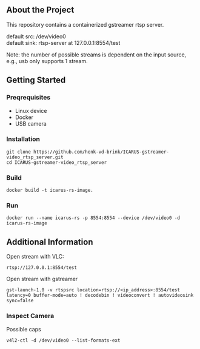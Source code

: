 ## About the Project
This repository contains a containerized gstreamer rtsp server.

default src: /dev/video0 \
default sink: rtsp-server at 127.0.0.1:8554/test

Note: the number of possible streams is dependent on the input source, e.g., usb only supports 1 stream.

## Getting Started

### Preqrequisites
- Linux device
- Docker
- USB camera

### Installation
```
git clone https://github.com/henk-vd-brink/ICARUS-gstreamer-video_rtsp_server.git
cd ICARUS-gstreamer-video_rtsp_server
```

### Build
```
docker build -t icarus-rs-image.
```

### Run
```
docker run --name icarus-rs -p 8554:8554 --device /dev/video0 -d icarus-rs-image
```

## Additional Information

Open stream with VLC:
```
rtsp://127.0.0.1:8554/test
```

Open stream with gstreamer
```
gst-launch-1.0 -v rtspsrc location=rtsp://<ip_address>:8554/test latency=0 buffer-mode=auto ! decodebin ! videoconvert ! autovideosink sync=false
```

### Inspect Camera

Possible caps
```
v4l2-ctl -d /dev/video0 --list-formats-ext
```